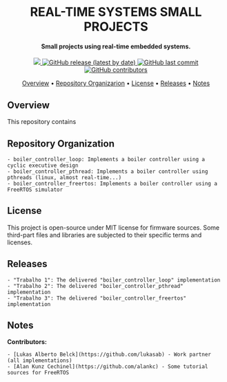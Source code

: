<h1 align="center">
	REAL-TIME SYSTEMS SMALL PROJECTS
	<br>
</h1>

<h4 align="center">Small projects using real-time embedded systems.</h4>

<p align="center">
	<a href="">
		<img src="https://img.shields.io/badge/status-deployed-green?style=for-the-badge">
	</a>
	<a href="https://github.com/andrempmattos/real-time-systems/releases">
		<img alt="GitHub release (latest by date)" src="https://img.shields.io/github/v/release/spacelab-ufsc/obdh2?style=for-the-badge">
	</a>
	<a href="https://github.com/andrempmattos/real-time-systems/commits/main">
		<img alt="GitHub last commit" src="https://img.shields.io/github/last-commit/andrempmattos/real-time-systems?style=for-the-badge">
	</a>
	<a href="https://github.com/andrempmattos/real-time-systems/graphs/contributors">
		<img alt="GitHub contributors" src="https://img.shields.io/github/contributors/andrempmattos/real-time-systems?color=yellow&style=for-the-badge">
	</a>
</p>

<p align="center">
  	<a href="#overview">Overview</a> •
  	<a href="#repository-organization">Repository Organizarion</a> •
  	<a href="#license">License</a> •
  	<a href="#releases">Releases</a> •
  	<a href="#notes">Notes</a>
</p>

## Overview

This repository contains

## Repository Organization

	- boiler_controller_loop: Implements a boiler controller using a cyclic executive design
	- boiler_controller_pthread: Implements a boiler controller using pthreads (linux, almost real-time...)
	- boiler_controller_freertos: Implements a boiler controller using a FreeRTOS simulator

## License

This project is open-source under MIT license for firmware sources. Some third-part files and libraries are subjected to their specific terms and licenses.

## Releases

	- "Trabalho 1": The delivered "boiler_controller_loop" implementation
	- "Trabalho 2": The delivered "boiler_controller_pthread" implementation
	- "Trabalho 3": The delivered "boiler_controller_freertos" implementation

## Notes

**Contributors:**

	- [Lukas Alberto Belck](https://github.com/lukasab) - Work partner (all implementations) 
	- [Alan Kunz Cechinel](https://github.com/alankc) - Some tutorial sources for FreeRTOS
